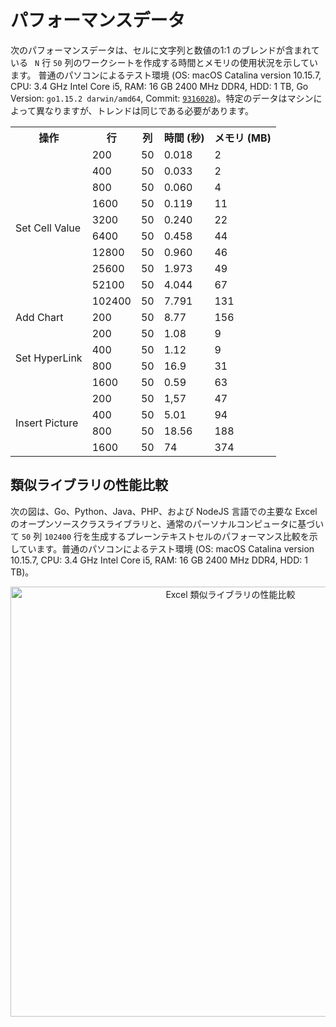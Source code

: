# パフォーマンスデータ

次のパフォーマンスデータは、セルに文字列と数値の1:1 のブレンドが含まれている ` N` 行 `50` 列のワークシートを作成する時間とメモリの使用状況を示しています。 普通のパソコンによるテスト環境 (OS: macOS Catalina version 10.15.7, CPU: 3.4 GHz Intel Core i5, RAM: 16 GB 2400 MHz DDR4, HDD: 1 TB, Go Version: `go1.15.2 darwin/amd64`, Commit: [`9316028`](https://github.com/360EntSecGroup-Skylar/excelize/tree/93160287bb7fa6479c73ee031b5ed771972a17a8))。特定のデータはマシンによって異なりますが、トレンドは同じである必要があります。

<table>
    <tr>
        <th>操作</th>
        <th>行</th>
        <th>列</th>
        <th>時間 (秒)</th>
        <th>メモリ (MB)</th>
    </tr>
    <tr>
        <td rowspan="10">Set Cell Value</td>
        <td>200</td>
        <td>50</td>
        <td>0.018</td>
        <td>2</td>
    </tr>
    <tr>
        <td>400</td>
        <td>50</td>
        <td>0.033</td>
        <td>2</td>
    </tr>
    <tr>
        <td>800</td>
        <td>50</td>
        <td>0.060</td>
        <td>4</td>
    </tr>
    <tr>
        <td>1600</td>
        <td>50</td>
        <td>0.119</td>
        <td>11</td>
    </tr>
    <tr>
        <td>3200</td>
        <td>50</td>
        <td>0.240</td>
        <td>22</td>
    </tr>
    <tr>
        <td>6400</td>
        <td>50</td>
        <td>0.458</td>
        <td>44</td>
    </tr>
    <tr>
        <td>12800</td>
        <td>50</td>
        <td>0.960</td>
        <td>46</td>
    </tr>
    <tr>
        <td>25600</td>
        <td>50</td>
        <td>1.973</td>
        <td>49</td>
    </tr>
    <tr>
        <td>52100</td>
        <td>50</td>
        <td>4.044</td>
        <td>67</td>
    </tr>
    <tr>
        <td>102400</td>
        <td>50</td>
        <td>7.791</td>
        <td>131</td>
    </tr>
    <tr>
        <td rowspan="1">Add Chart</td>
        <td>200</td>
        <td>50</td>
        <td>8.77</td>
        <td>156</td>
    </tr>
    <tr>
        <td rowspan="4">Set HyperLink</td>
        <td>200</td>
        <td>50</td>
        <td>1.08</td>
        <td>9</td>
    </tr>
    <tr>
        <td>400</td>
        <td>50</td>
        <td>1.12</td>
        <td>9</td>
    </tr>
    <tr>
        <td>800</td>
        <td>50</td>
        <td>16.9</td>
        <td>31</td>
    </tr>
    <tr>
        <td>1600</td>
        <td>50</td>
        <td>0.59</td>
        <td>63</td>
    </tr>
    <tr>
        <td rowspan="4">Insert Picture</td>
        <td>200</td>
        <td>50</td>
        <td>1,57</td>
        <td>47</td>
    </tr>
    <tr>
        <td>400</td>
        <td>50</td>
        <td>5.01</td>
        <td>94</td>
    </tr>
    <tr>
        <td>800</td>
        <td>50</td>
        <td>18.56</td>
        <td>188</td>
    </tr>
    <tr>
        <td>1600</td>
        <td>50</td>
        <td>74</td>
        <td>374</td>
    </tr>
</table>

## 類似ライブラリの性能比較

次の図は、Go、Python、Java、PHP、および NodeJS 言語での主要な Excel のオープンソースクラスライブラリと、通常のパーソナルコンピュータに基づいて `50` 列 `102400` 行を生成するプレーンテキストセルのパフォーマンス比較を示しています。普通のパソコンによるテスト環境 (OS: macOS Catalina version 10.15.7, CPU: 3.4 GHz Intel Core i5, RAM: 16 GB 2400 MHz DDR4, HDD: 1 TB)。

<p align="center"><img width="688" src="https://xuri.me/wp-content/uploads/2016/08/excelize-golang-library-for-reading-and-writing-xlsx-files-3.png" alt="Excel 類似ライブラリの性能比較"></p>
